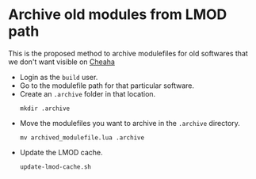 # Archive old modules from LMOD path

This is the proposed method to archive modulefiles for old softwares that we don't want visible on [Cheaha](https://rc.uab.edu)

* Login as the ``build`` user.
* Go to the modulefile path for that particular software. 
* Create an ``.archive`` folder in that location.
  ```shell
  mkdir .archive
  ```
* Move the modulefiles you want to archive in the ``.archive`` directory.
  ```shell
  mv archived_modulefile.lua .archive
  ```
* Update the LMOD cache.
  ```shell
  update-lmod-cache.sh
  ```

